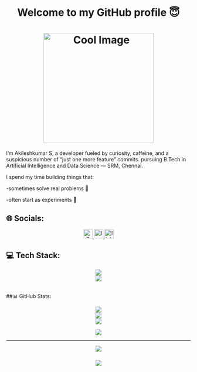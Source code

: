 <h1 align="center"> Welcome to my GitHub profile 😇 </h1>
<h1 align="center"> <a href="https://www.linkedin.com/in/akileshkumar-s-5273932b7/"><img src="https://i2.kym-cdn.com/photos/images/original/000/215/512/1323562269945.gif" style="width:300px; display:block; margin:auto;" alt="Cool Image">
</a>  </h1>

I’m Akileshkumar S, a developer fueled by curiosity, caffeine, and a suspicious number of “just one more feature” commits.
pursuing B.Tech in Artificial Intelligence and Data Science — SRM, Chennai.  

  I spend my time building things that:

  -sometimes solve real problems 🧠

  -often start as experiments 🔬


## 🌐 Socials:

  
<div align="center">
  <a href="https://mail.google.com/mail/u/0/#inbox">
  <img src="https://img.shields.io/static/v1?message=Gmail&logo=gmail&label=&color=D14836&logoColor=white&labelColor=&style=for-the-badge" height="25" alt="Gmail" />
</a>
  <a href="https://www.instagram.com/akilesh_06" target="_blank">
  <img src="https://img.shields.io/static/v1?message=Instagram&logo=instagram&label=&color=E4405F&logoColor=white&labelColor=&style=for-the-badge" height="25" alt="Instagram" />
</a>
  <a href="https://www.linkedin.com/in/akileshkumar-s-5273932b7/">
    <img src="https://img.shields.io/static/v1?message=LinkedIn&logo=linkedin&label=&color=0077B5&logoColor=white&labelColor=&style=for-the-badge" height="25" alt="linkedin logo"  />
     </a>

  
</div>


## 💻 Tech Stack:
<div align="center">
  <img src="https://skillicons.dev/icons?i=nodejs,github,c,javascript,aws,python,mongodb,java,figma"><br>
  <img src="https://skillicons.dev/icons?i=react,anaconda,photoshop,mysql,php,html,css,vscode"><br>
  <br>
</div>

##📊 GitHub Stats:
<div align="center">
  
![](https://github-readme-stats.vercel.app/api?username=Akilesh-kumar-25&theme=dark&hide_border=false&include_all_commits=false&count_private=false)<br/>
![](https://nirzak-streak-stats.vercel.app/?user=Akilesh-kumar-25&theme=dark&hide_border=false)<br/>
![](https://github-readme-stats.vercel.app/api/top-langs/?username=Akilesh-kumar-25&theme=dark&hide_border=false&include_all_commits=false&count_private=false&layout=compact)

![](https://github-contributor-stats.vercel.app/api?username=Akilesh-kumar-25&limit=5&theme=dark&combine_all_yearly_contributions=true)

---
[![](https://visitcount.itsvg.in/api?id=Akilesh-kumar-25&icon=0&color=0)](https://visitcount.itsvg.in)

</div>



<h3 align="center">
  <img src="https://readme-typing-svg.herokuapp.com/?font=Righteous&amp;size=25&amp;center=true&amp;vCenter=true&amp;width=500&amp;height=70&amp;duration=4000&amp;lines=Thanks+for+visiting!+✌️;+Shoot+me+a+message+on+instagram!;+Always+down+to+explore+new+ideas+;:)">
</h3> 


  
  

  







  

  

